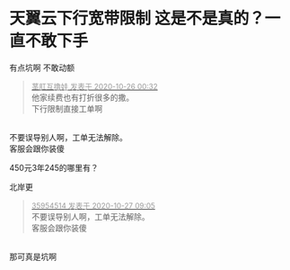 # 天翼云下行宽带限制 这是不是真的？一直不敢下手


有点坑啊 不敢动额

<div class="quote"><blockquote><font size="2"><a href="https://www.hostloc.com/forum.php?mod=redirect&amp;goto=findpost&amp;pid=9352052&amp;ptid=758431" target="_blank"><font color="#999999">茎肛互撸娃 发表于 2020-10-26 00:32</font></a></font><br />
他家续费也有打折很多的撒。<br />
下行限制直接工单啊</blockquote></div><br />
不要误导别人啊，工单无法解除。<br />
客服会跟你装傻

450元3年245的哪里有？

北岸更

<div class="quote"><blockquote><font size="2"><a href="https://www.hostloc.com/forum.php?mod=redirect&amp;goto=findpost&amp;pid=9357363&amp;ptid=758431" target="_blank"><font color="#999999">35954514 发表于 2020-10-27 09:05</font></a></font><br />
不要误导别人啊，工单无法解除。<br />
客服会跟你装傻</blockquote></div><br />
那可真是坑啊
